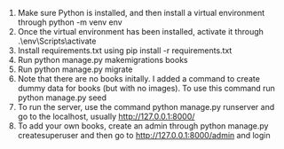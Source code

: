 1. Make sure Python is installed, and then install a virtual environment through python -m venv env
2. Once the virtual environment has been installed, activate it through .\env\Scripts\activate
3. Install requirements.txt using pip install -r requirements.txt
4. Run python manage.py makemigrations books
5. Run python manage.py migrate
6. Note that there are no books initally. I added a command to create dummy data for books (but with no images). To use this command run python manage.py seed
7. To run the server, use the command python manage.py runserver and go to the localhost, usually http://127.0.0.1:8000/
8. To add your own books, create an admin through python manage.py createsuperuser and then go to http://127.0.0.1:8000/admin and login
